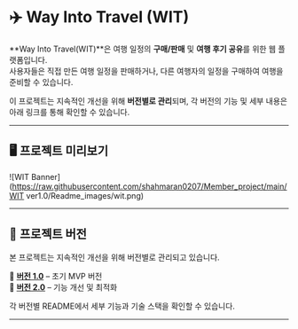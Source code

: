 # ✈️ Way Into Travel (WIT)

**Way Into Travel(WIT)**은 여행 일정의 **구매/판매** 및 **여행 후기 공유**를 위한 웹 플랫폼입니다.  
사용자들은 직접 만든 여행 일정을 판매하거나, 다른 여행자의 일정을 구매하여 여행을 준비할 수 있습니다.  

이 프로젝트는 지속적인 개선을 위해 **버전별로 관리**되며, 각 버전의 기능 및 세부 내용은 아래 링크를 통해 확인할 수 있습니다.  

---

## 🖥️ 프로젝트 미리보기  
![WIT Banner](https://raw.githubusercontent.com/shahmaran0207/Member_project/main/WIT ver1.0/Readme_images/wit.png)

---

## 📂 프로젝트 버전  
본 프로젝트는 지속적인 개선을 위해 버전별로 관리되고 있습니다.  

🔹 [**버전 1.0**](https://github.com/shahmaran0207/Member_project/tree/main/WIT%20ver1.0) – 초기 MVP 버전  
🔹 [**버전 2.0**](https://github.com/shahmaran0207/Member_project/tree/main/WIT%20ver2.0) – 기능 개선 및 최적화  

각 버전별 README에서 세부 기능과 기술 스택을 확인할 수 있습니다.  

---